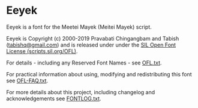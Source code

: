 # Eeyek

Eeyek is a font for the Meetei Mayek (Meitei Mayek) script.

Eeyek is Copyright (c) 2000-2019 Pravabati Chingangbam and Tabish (tabishq@gmail.com) and is released under under the [SIL Open Font License (scripts.sil.org/OFL)](http://scripts.sil.org/OFL).

For details - including any Reserved Font Names - see [OFL.txt](OFL.txt).

For practical information about using, modifying and redistributing this font see [OFL-FAQ.txt](OFL-FAQ.txt).

For more details about this project, including changelog and acknowledgements see [FONTLOG.txt](FONTLOG.txt).
